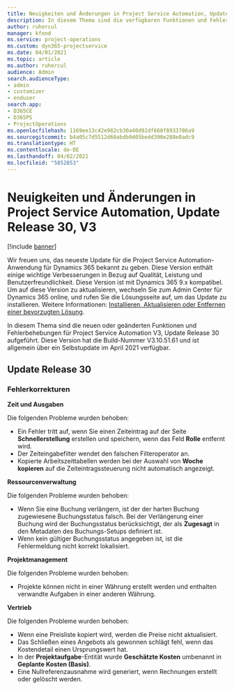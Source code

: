 ```yaml
---
title: Neuigkeiten und Änderungen in Project Service Automation, Update Release 30, V3
description: In diesem Thema sind die verfügbaren Funktionen und Fehlerbehebungen für Project Service Automation Update Release 30, V3 aufgeführt.
author: ruhercul
manager: kfend
ms.service: project-operations
ms.custom: dyn365-projectservice
ms.date: 04/01/2021
ms.topic: article
ms.author: ruhercul
audience: Admin
search.audienceType:
- admin
- customizer
- enduser
search.app:
- D365CE
- D365PS
- ProjectOperations
ms.openlocfilehash: 1169ee13c42e982cb30a40d92df660f8933786a9
ms.sourcegitcommit: b4a05c7d5512d60abdb0d05bedd390e288e8adc9
ms.translationtype: HT
ms.contentlocale: de-DE
ms.lasthandoff: 04/02/2021
ms.locfileid: "5852853"
---
```

# <a name="whats-new-or-changed-in-project-service-automation-update-release-30-v3"></a>Neuigkeiten und Änderungen in Project Service Automation, Update Release 30, V3

[!include [banner](../includes/psa-now-project-operations.md)]

Wir freuen uns, das neueste Update für die Project Service Automation-Anwendung für Dynamics 365 bekannt zu geben. Diese Version enthält einige wichtige Verbesserungen in Bezug auf Qualität, Leistung und Benutzerfreundlichkeit. Diese Version ist mit Dynamics 365 9.x kompatibel. Um auf diese Version zu aktualisieren, wechseln Sie zum Admin Center für Dynamics 365 online, und rufen Sie die Lösungsseite auf, um das Update zu installieren. Weitere Informationen: [Installieren, Aktualisieren oder Entfernen einer bevorzugten Lösung](https://docs.microsoft.com/power-platform/admin/install-remove-preferred-solution).

In diesem Thema sind die neuen oder geänderten Funktionen und Fehlerbehebungen für Project Service Automation V3, Update Release 30 aufgeführt. Diese Version hat die Build-Nummer V3.10.51.61 und ist allgemein über ein Selbstupdate im April 2021 verfügbar.

## <a name="update-release-30"></a>Update Release 30

### <a name="bug-fixes"></a>Fehlerkorrekturen

**Zeit und Ausgaben**

Die folgenden Probleme wurden behoben:

- Ein Fehler tritt auf, wenn Sie einen Zeiteintrag auf der Seite **Schnellerstellung** erstellen und speichern, wenn das Feld **Rolle** entfernt wird.
- Der Zeiteingabefilter wendet den falschen Filteroperator an.
- Kopierte Arbeitszeittabellen werden bei der Auswahl von **Woche kopieren** auf die Zeiteintragssteuerung nicht automatisch angezeigt.

**Ressourcenverwaltung**

Die folgenden Probleme wurden behoben:

- Wenn Sie eine Buchung verlängern, ist der der harten Buchung zugewiesene Buchungsstatus falsch. Bei der Verlängerung einer Buchung wird der Buchungsstatus berücksichtigt, der als **Zugesagt** in den Metadaten des Buchungs-Setups definiert ist.
- Wenn kein gültiger Buchungsstatus angegeben ist, ist die Fehlermeldung nicht korrekt lokalisiert.

**Projektmanagement**

Die folgenden Probleme wurden behoben:

- Projekte können nicht in einer Währung erstellt werden und enthalten verwandte Aufgaben in einer anderen Währung.

**Vertrieb**

Die folgenden Probleme wurden behoben:

- Wenn eine Preisliste kopiert wird, werden die Preise nicht aktualisiert.
- Das Schließen eines Angebots als gewonnen schlägt fehl, wenn das Kostendetail einen Ursprungswert hat.
- In der **Projektaufgabe**-Entität wurde **Geschätzte Kosten** umbenannt in **Geplante Kosten (Basis)**.
- Eine Nullreferenzausnahme wird generiert, wenn Rechnungen erstellt oder gelöscht werden.
